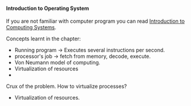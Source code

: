 #### Introduction to Operating System

If you are not familiar with computer program you can read [Introduction to Computing Systems](https://icourse.club/uploads/files/96a2b94d4be48285f2605d843a1e6db37da9a944.pdf).

Concepts learnt in the chapter:
- Running program -> Executes several instructions per second.
- processor's job -> fetch from memory, decode, execute.
- Von Neumann model of computing.
- Virtualization of resources
- 
Crux of the problem.
How to virtualize processes?

- Virtualization of resources.
